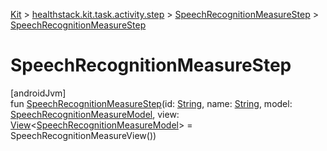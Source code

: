 
[Kit](../../../kit.html) > [healthstack.kit.task.activity.step](../index.html) > [SpeechRecognitionMeasureStep](index.html) > [SpeechRecognitionMeasureStep](-speech-recognition-measure-step.html)



# SpeechRecognitionMeasureStep



[androidJvm]\
fun [SpeechRecognitionMeasureStep](-speech-recognition-measure-step.html)(id: [String](https://kotlinlang.org/api/latest/jvm/stdlib/kotlin/-string/index.html), name: [String](https://kotlinlang.org/api/latest/jvm/stdlib/kotlin/-string/index.html), model: [SpeechRecognitionMeasureModel](../../healthstack.kit.task.activity.model/-speech-recognition-measure-model/index.html), view: [View](../../healthstack.kit.task.base/-view/index.html)&lt;[SpeechRecognitionMeasureModel](../../healthstack.kit.task.activity.model/-speech-recognition-measure-model/index.html)&gt; = SpeechRecognitionMeasureView())




